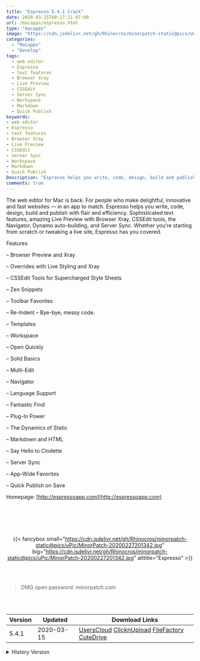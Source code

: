 ```yaml
---
title: "Espresso 5.4.1 Crack"
date: 2020-03-15T00:27:11-07:00
url: /macapps/espresso.html
type: "macapps"
image: "https://cdn.jsdelivr.net/gh/Rhinocros/minorpatch-static@pics/uPic/qFvwG1.png"
categories:
  - "Macapps"
  - "Develop"
tags:
  - web editor
  - Espresso
  - text features
  - Browser Xray
  - Live Preview
  - CSSEdit
  - Server Sync
  - Workspace
  - Markdown
  - Quick Publish
keywords:
- web editor
- Espresso
- text features
- Browser Xray
- Live Preview
- CSSEdit
- Server Sync
- Workspace
- Markdown
- Quick Publish
Description: "Espresso helps you write, code, design, build and publish with flair and efficiency. Sophisticated text features, amazing Live Preview with Browser Xray, CSSEdit tools, the Navigator, Dynamo auto-building, and Server Sync"
comments: true
---
```


The web editor for Mac is back. For people who make delightful, innovative and fast websites — in an app to match. Espresso helps you write, code, design, build and publish with flair and efficiency. Sophisticated text features, amazing Live Preview with Browser Xray, CSSEdit tools, the Navigator, Dynamo auto-building, and Server Sync. Whether you’re starting from scratch or tweaking a live site, Espresso has you covered.



Features

– Browser Preview and Xray

– Overrides with Live Styling and Xray

– CSSEdit Tools for Supercharged Style Sheets

– Zen Snippets

– Toolbar Favorites

– Re-Indent – Bye-bye, messy code.

– Templates

– Workspace

– Open Quickly

– Solid Basics

– Multi-Edit

– Navigator

– Language Support

– Fantastic Find

– Plug-In Power

– The Dynamics of Static

– Markdown and HTML

– Say Hello to Clodette

– Server Sync

– App-Wide Favorites

– Quick Publish on Save



Homepage: [http://espressoapp.com](http://espressoapp.com)

<br/>
<br/>
<script async src="https://pagead2.googlesyndication.com/pagead/js/adsbygoogle.js"></script>
<ins class="adsbygoogle"
     style="display:block; text-align:center;"
     data-ad-layout="in-article"
     data-ad-format="fluid"
     data-ad-client="ca-pub-8746275014476192"
     data-ad-slot="5144997159"></ins>
<script>
     (adsbygoogle = window.adsbygoogle || []).push({});
</script>
<br/>
<br/>


<center>

{{< fancybox small="https://cdn.jsdelivr.net/gh/Rhinocros/minorpatch-static@pics/uPic/MinorPatch-20200227201342.jpg" big="https://cdn.jsdelivr.net/gh/Rhinocros/minorpatch-static@pics/uPic/MinorPatch-20200227201342.jpg" alttitle="Espresso" >}}

</center>

<br/>
<br/>


> DMG open password: minorpatch.com

<br/>

<br/>
<div id="history_version" class="history_version">

| Version | Updated | Download Links |
| ---- | ---- | ---- |
| 5.4.1 | 2020-03-15 | [UsersCloud](https://ouo.io/EafSAm)   [ClicknUpload](https://ouo.io/pDWVHDs)   [FileFactory](https://ouo.io/i5K0ES)   [CuteDrive](https://ouo.io/Je85j) |
<details>
<summary>History Version</summary>

| Version | Updated | Download Links |
| ---- | ---- | ---- |
| 5.4 | 2020-03-14 | [UsersCloud](https://ouo.io/fSIHjO)   [ClicknUpload](https://ouo.io/kPROdac)   [FileFactory](https://ouo.io/2Hf753S)   [CuteDrive](https://ouo.io/EYJLfE) |
| 5.3.2 | 2020-03-03 | [UsersCloud](https://ouo.io/yo5Qtr)   [ClicknUpload](https://ouo.io/XxWQZi)   [FileFactory](https://ouo.io/0DtO5S)   [CuteDrive](https://ouo.io/0DtO5S) |
| 5.3.1 | 2020-02-29 | [UsersCloud](https://ouo.io/40lElX)   [ClicknUpload](https://ouo.io/yoIqc0)   [FileFactory](https://ouo.io/zvwN3EO)   [CuteDrive](https://ouo.io/GrCyKz2) |
| 5.3 | 2020-02-27 | [UsersCloud](https://ouo.io/iNAasi)   [ClicknUpload](https://ouo.io/lDyRa9)   [FileFactory](https://ouo.io/CkSsVcW)   [CuteDrive](https://ouo.io/6CpY4) |
</details>

</div>
